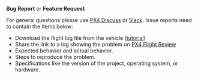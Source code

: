 **Bug Report** or **Feature Request**

For general questions please use [PX4 Discuss](http://discuss.px4.io/) or [Slack](slack.px4.io). Issue reports need to contain the items below:

 - Download the flight log file from the vehicle ([tutorial](https://docs.px4.io/en/flight-reporting.html))
 - Share the link to a log showing the problem on [PX4 Flight Review](http://logs.px4.io/)
 - Expected behavior and actual behavior.
 - Steps to reproduce the problem.
 - Specifications like the version of the project, operating system, or hardware.
